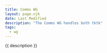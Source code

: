 ```yaml
---
title: Comms WG
layout: page.njk
date: Last Modified
description: "The Comms WG handles both tktk"
tags:
  - wg
---
```


{{ description }}
